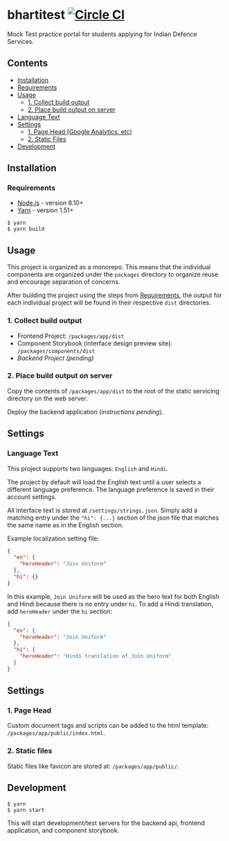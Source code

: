# bhartitest [![Circle CI](https://circleci.com/gh/strothj/bhartitest.svg?style=shield&circle-token=540326d76a4d134e7224f1b3b6e280210a343a1c)](https://circleci.com/gh/strothj/bhartitest)

Mock Test practice portal for students applying for Indian Defence Services.

## Contents

* [Installation](#installation)
* [Requirements](#requirements)
* [Usage](#usage)
  * [1. Collect build output](#1-collect-build-output)
  * [2. Place build output on server](#2-place-build-output-on-server)
* [Language Text](#language-text)
* [Settings](#settings)
  * [1. Page Head (Google Analytics, etc)](#1-page-head)
  * [2. Static Files](#2-static-files)
* [Development](#development)

## Installation

### Requirements

* [Node.js][nodejs] - version 8.10+
* [Yarn][yarn] - version 1.51+

```shell
$ yarn
$ yarn build
```

## Usage

This project is organized as a monorepo. This means that the individual components are organized under the `packages` directory to organize reuse and encourage separation of concerns.

After building the project using the steps from [Requirements](#requirements), the output for each individual project will be found in their respective `dist` directories.

### 1. Collect build output

* Frontend Project: `/packages/app/dist`
* Component Storybook (interface design preview site): `/packages/components/dist`
* _Backend Project (pending)_

### 2. Place build output on server

Copy the contents of `/packages/app/dist` to the root of the static servicing directory on the web server.

Deploy the backend application (_instructions pending_).

## Settings

### Language Text

This project supports two languages: `English` and `Hindi`.

The project by default will load the English text until a user selects a different language preference. The language preference is saved in their account settings.

All interface text is stored at `/settings/strings.json`. Simply add a matching entry under the `"hi": {...}` section of the json file that matches the same name as in the English section.

Example localization setting file:

```json
{
  "en": {
    "heroHeader": "Join Uniform"
  },
  "hi": {}
}
```

In this example, `Join Uniform` will be used as the hero text for both English and Hindi because there is no entry under `hi`. To add a Hindi translation, add `heroHeader` under the `hi` section:

```json
{
  "en": {
    "heroHeader": "Join Uniform"
  },
  "hi": {
    "heroHeader": "Hindi translation of Join Uniform"
  }
}
```

## Settings

### 1. Page Head

Custom document tags and scripts can be added to the html template:
`/packages/app/public/index.html`.

### 2. Static files

Static files like favicon are stored at:
`/packages/app/public/`.

## Development

```shell
$ yarn
$ yarn start
```

This will start development/test servers for the backend api, frontend application, and component storybook.

[nodejs]: https://nodejs.org
[yarn]: https://yarnpkg.com
